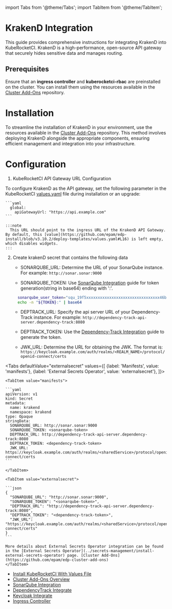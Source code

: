 import Tabs from '@theme/Tabs';
import TabItem from '@theme/TabItem';

# KrakenD Integration

This guide provides comprehensive instructions for integrating KrakenD into KubeRocketCI. KrakenD is a high-performance, open-source API gateway that securely hides sensitive data and manages routing.

## Prerequisites

Ensure that an **ingress controller** and **kuberocketci-rbac** are preinstalled on the cluster. You can install them using the resources available in the [Cluster Add-Ons](https://github.com/epam/edp-cluster-add-ons) repository.

# Installation

To streamline the installation of KrakenD in your environment, use the resources available in the [Cluster Add-Ons](https://github.com/epam/edp-cluster-add-ons) repository. This method involves deploying KrakenD alongside the appropriate components, ensuring efficient management and integration into your infrastructure.

# Configuration

1. KubeRocketCI API Gateway URL Configuration

  To configure KrakenD as the API gateway, set the following parameter in the KubeRocketCI [values.yaml](https://github.com/epam/edp-install/blob/v3.10.2/deploy-templates/values.yaml#L16) file during installation or an upgrade:

    ```yaml
      global:
        apiGatewayUrl: "https://api.example.com"
    ```

    :::note
      This URL should point to the ingress URL of the KrakenD API Gateway. By default, this [value](https://github.com/epam/edp-install/blob/v3.10.2/deploy-templates/values.yaml#L16) is left empty, which disables widgets.
    :::

2. Create krakenD secret that contains the following data

    * SONARQUBE_URL: Determine the URL of your SonarQube instance. For example: `http://sonar.sonar:9000`

    * SONARQUBE_TOKEN: Use [SonarQube Integration](../code-quality/sonarqube.md#configuration) guide for token generation(string in base64) ending with ':'.

    ```bash
      sonarqube_user_token="squ_19f5xxxxxxxxxxxxxxxxxxxxxxxxxxxxxxxx46b6"
      echo -n "${TOKEN}:" | base64
    ```

    * DEPTRACK_URL: Specify the api server URL of your Dependency-Track instance. For example: `http://dependency-track-api-server.dependency-track:8080`

    * DEPTRACK_TOKEN: Use the [Dependency-Track Integration](../devsecops/dependency-track.md#configuration) guide to generate the token.

    * JWK_URL: Determine the URL for obtaining the JWK. The format is: `https://keycloak.example.com/auth/realms/<REALM_NAME>/protocol/openid-connect/certs`

  <Tabs
    defaultValue="externalsecret"
    values={[
      {label: 'Manifests', value: 'manifests'},
      {label: 'External Secrets Operator', value: 'externalsecret'},
    ]}>

    <TabItem value="manifests">

    ```yaml
    apiVersion: v1
    kind: Secret
    metadata:
      name: krakend
      namespace: krakend
    type: Opaque
    stringData:
      SONARQUBE_URL: http://sonar.sonar:9000
      SONARQUBE_TOKEN: <sonarqube-token>
      DEPTRACK_URL: http://dependency-track-api-server.dependency-track:8080
      DEPTRACK_TOKEN: <dependency-track-token>
      JWK_URL: https://keycloak.example.com/auth/realms/<sharedService>/protocol/openid-connect/certs
    ```

    </TabItem>

    <TabItem value="externalsecret">

    ```json
    {
      "SONARQUBE_URL": "http://sonar.sonar:9000",
      "SONARQUBE_TOKEN": "<sonarqube-token>",
      "DEPTRACK_URL": "http://dependency-track-api-server.dependency-track:8080",
      "DEPTRACK_TOKEN": "<dependency-track-token>",
      "JWK_URL": "https://keycloak.example.com/auth/realms/<sharedService>/protocol/openid-connect/certs"
    }
    ```

    More details about External Secrets Operator integration can be found in the [External Secrets Operator](../secrets-management/install-external-secrets-operator) page. [Cluster Add-Ons](https://github.com/epam/edp-cluster-add-ons)
    </TabItem>

  </Tabs>

* [Install KubeRocketCI With Values File](../install-kuberocketci.md)
* [Cluster Add-Ons Overview](../add-ons-overview.md)
* [SonarQube Integration](../code-quality/sonarqube.md)
* [DependencyTrack Integrate](../devsecops/dependency-track.md)
* [Keycloak Integrate](../auth/keycloak.md)
* [Ingress Controller](../install-ingress-nginx.md)
